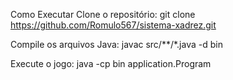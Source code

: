 Como Executar
Clone o repositório: git clone https://github.com/Romulo567/sistema-xadrez.git

Compile os arquivos Java: javac src/**/*.java -d bin

Execute o jogo: java -cp bin application.Program
